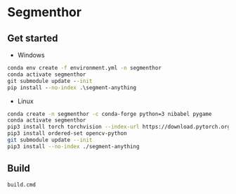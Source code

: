 # Segmenthor

## Get started
- Windows
```cmd
conda env create -f environment.yml -n segmenthor
conda activate segmenthor
git submodule update --init
pip install --no-index .\segment-anything
```
- Linux
```sh
conda create -n segmenthor -c conda-forge python=3 nibabel pygame
conda activate segmenthor
pip3 install torch torchvision --index-url https://download.pytorch.org/whl/cpu
pip3 install ordered-set opencv-python
git submodule update --init
pip3 install --no-index ./segment-anything
```

## Build
```cmd
build.cmd
```
